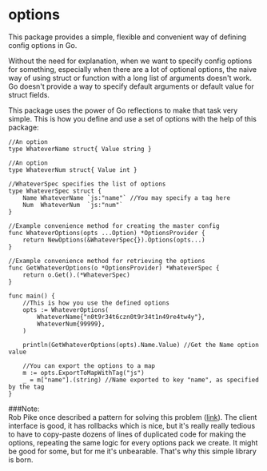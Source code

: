 options
=======

This package provides a simple, flexible and convenient way of defining config options in Go.  
  
Without the need for explanation, when we want to specify config options for something, especially when there are a lot of optional options, the naive way of using struct or function with a long list of arguments doesn't work. Go doesn't provide a way to specify default arguments or default value for struct fields. 

This package uses the power of Go reflections to make that task very simple. This is how you define and use a set of options with the help of this package:  

	//An option
	type WhateverName struct{ Value string }
	
	//An option
	type WhateverNum struct{ Value int }
	
	//WhateverSpec specifies the list of options
	type WhateverSpec struct {
		Name WhateverName `js:"name"` //You may specify a tag here
		Num  WhateverNum  `js:"num"`
	}
	
	//Example convenience method for creating the master config
	func WhateverOptions(opts ...Option) *OptionsProvider {
		return NewOptions(&WhateverSpec{}).Options(opts...)
	}
	
	//Example convenience method for retrieving the options
	func GetWhateverOptions(o *OptionsProvider) *WhateverSpec {
		return o.Get().(*WhateverSpec)
	}
	
	func main() {
		//This is how you use the defined options
		opts := WhateverOptions(
			WhateverName{"n0t9r34t6czn0t9r34t1n49re4tw4y"},
			WhateverNum{99999},
		)
	
		println(GetWhateverOptions(opts).Name.Value) //Get the Name option value
	
		//You can export the options to a map
		m := opts.ExportToMapWithTag("js")
		_ = m["name"].(string) //Name exported to key "name", as specified by the tag
	}


###Note:  
Rob Pike once described a pattern for solving this problem ([link](http://commandcenter.blogspot.com/2014/01/self-referential-functions-and-design.html)). The client interface is good, it has rollbacks which is nice, but it's really really tedious to have to copy-paste dozens of lines of duplicated code for making the options, repeating the same logic for every options pack we create. It might be good for some, but for me it's unbearable. That's why this simple library is born.
